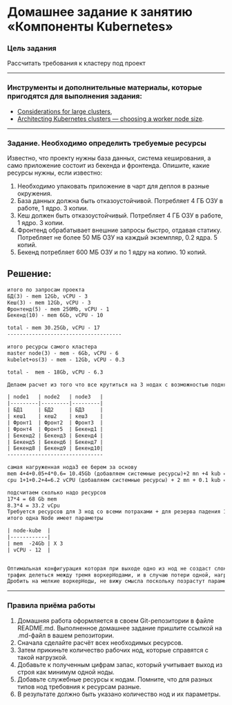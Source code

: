 # Домашнее задание к занятию «Компоненты Kubernetes»

### Цель задания

Рассчитать требования к кластеру под проект

------

### Инструменты и дополнительные материалы, которые пригодятся для выполнения задания:

- [Considerations for large clusters](https://kubernetes.io/docs/setup/best-practices/cluster-large/),
- [Architecting Kubernetes clusters — choosing a worker node size](https://learnk8s.io/kubernetes-node-size).

------

### Задание. Необходимо определить требуемые ресурсы
Известно, что проекту нужны база данных, система кеширования, а само приложение состоит из бекенда и фронтенда. Опишите, какие ресурсы нужны, если известно:

1. Необходимо упаковать приложение в чарт для деплоя в разные окружения. 
2. База данных должна быть отказоустойчивой. Потребляет 4 ГБ ОЗУ в работе, 1 ядро. 3 копии. 
3. Кеш должен быть отказоустойчивый. Потребляет 4 ГБ ОЗУ в работе, 1 ядро. 3 копии. 
4. Фронтенд обрабатывает внешние запросы быстро, отдавая статику. Потребляет не более 50 МБ ОЗУ на каждый экземпляр, 0.2 ядра. 5 копий. 
5. Бекенд потребляет 600 МБ ОЗУ и по 1 ядру на копию. 10 копий.


## Решение:

```txt
итого по запросам проекта
БД(3) - mem 12Gb, vCPU - 3
Кеш(3) - mem 12Gb, vCPU - 3
Фронтенд(5) - mem 250Mb, vCPU - 1 
Бекенд(10) - mem 6Gb, vCPU - 10

total - mem 30.25Gb, vCPU - 17
-------------------------------------

итого ресурсы самого кластера
master node(3) - mem - 6Gb, vCPU - 6
kubelet+os(3) - mem - 12Gb, vCPU - 0.3

total -  mem - 18Gb, vCPU - 6.3

Делаем расчет из того что все крутиться на 3 нодах с возможностью поднятия нод,в случаи подения одной

| node1   | node2   | node3   |
|---------|---------|---------|
| БД1     | БД2     | БД3     |
| кеш1    | кеш2    | кеш3    | 
| Фронт1  | Фронт2  | Фронт3  |
| Фронт4  | Фронт5  | Бекенд1 |
| Бекенд2 | Бекенд3 | Бекенд4 |
| Бекенд5 | Бекенд6 | Бекенд7 |
| Бекенд8 | Бекенд9 | Бекенд10|
-------------------------------

самая нагруженная нода3 ее берем за основу
mem 4+4+0.05+4*0.6= 10.45Gb (добавляем системные ресурсы)+2 mn +4 kub = 17(16.45) Gb округлим
cpu 1+1+0.2+4=6.2 vCPU (добавляем системные ресурсы) + 2 mn + 0.1 kub = 8.3 vCPU 

подсчитаем сколько надо ресурсов
17*4 = 68 Gb mem 
8.3*4 = 33.2 vCpu
Требуется ресурсов для 3 нод со всеми потрахами + для резерва падения 1 ноды
итого одна Node имеет параметры

| node-kube  |
|------------|
| mem  -24Gb | X 3
| vCPU - 12  |


Оптимальная конфигурация которая при выходе одно из нод не создаст сложности
трафик делеться между тремя воркерНодами, и в случаю потери одной, нагрузка не очень сильно возрастет.
Дробить на мелкие воркерНоды, не вижу смысла поскольку позрастут параметры mem и vCPU для выделения системным приложения k8s 
```

----

### Правила приёма работы

1. Домашняя работа оформляется в своем Git-репозитории в файле README.md. Выполненное домашнее задание пришлите ссылкой на .md-файл в вашем репозитории.
2. Сначала сделайте расчёт всех необходимых ресурсов.
3. Затем прикиньте количество рабочих нод, которые справятся с такой нагрузкой.
4. Добавьте к полученным цифрам запас, который учитывает выход из строя как минимум одной ноды. 
5. Добавьте служебные ресурсы к нодам. Помните, что для разных типов нод требовния к ресурсам разные. 
6. В результате должно быть указано количество нод и их параметры.

